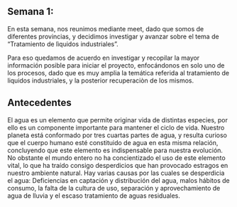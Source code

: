 ## Semana 1:
En esta semana, nos reunimos mediante meet, dado que somos de diferentes provincias, y decidimos investigar y avanzar sobre el tema de “Tratamiento de lìquidos industriales”.

Para eso quedamos de acuerdo en investigar y recopilar la mayor información posible para iniciar el proyecto, enfocándonos en solo uno de los procesos, dado que es muy amplia la temática referida al tratamiento de liquidos industriales, 
y la posterior recuperaciòn de los mismos.

## Antecedentes 
El agua es un  elemento que permite originar vida de distintas especies, por ello es un componente importante para mantener el ciclo de vida. Nuestro planeta está conformado por tres cuartas partes de agua, y resulta curioso que el cuerpo humano esté constituido de agua en esta misma relación, concluyendo que este elemento es indispensable para nuestra evolución. No obstante el mundo entero no ha concientizado el uso de este elemento vital, lo que ha traído consigo desperdicios que han provocado estragos en nuestro ambiente natural.
Hay varias causas por las cuales se desperdicia el agua: Deficiencias en captación y distribución del agua, malos hábitos de consumo, la  falta de la cultura de uso, separación y aprovechamiento de agua de lluvia y el escaso  tratamiento de aguas residuales.

